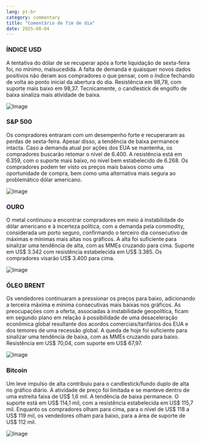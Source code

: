 ```yaml
---
lang: pt-br
category: commentary
title: "Comentário de fim de dia"
date: 2025-08-04
---
```


### ÍNDICE USD

A tentativa do dólar de se recuperar após a forte liquidação de sexta-feira foi, no mínimo, malsucedida. A falta de demanda e quaisquer novos dados positivos não deram aos compradores o que pensar, com o índice fechando de volta ao ponto inicial da abertura do dia. Resistência em 98,78, com suporte mais baixo em 98,37. Tecnicamente, o candlestick de engolfo de baixa sinaliza mais atividade de baixa.

![Image](https://markleighedu.github.io/img/Aug-2025/04-Aug-2025/usdindex.jpg)

### S&P 500

Os compradores entraram com um desempenho forte e recuperaram as perdas de sexta-feira. Apesar disso, a tendência de baixa permanece intacta. Caso a demanda atual por ações dos EUA se mantenha, os compradores buscarão retomar o nível de 6.400. A resistência está em 6.359, com o suporte mais baixo, no nível bem estabelecido de 6.268. Os compradores podem ter visto os preços mais baixos como uma oportunidade de compra, bem como uma alternativa mais segura ao problemático dólar americano.

![Image](https://markleighedu.github.io/img/Aug-2025/04-Aug-2025/sp500.jpg)

### OURO

O metal continuou a encontrar compradores em meio à instabilidade do dólar americano e à incerteza política, com a demanda pela commodity, considerada um porto seguro, confirmando o terceiro dia consecutivo de máximas e mínimas mais altas nos gráficos. A alta foi suficiente para sinalizar uma tendência de alta, com as MMEs cruzando para cima. Suporte em US$ 3.342 com resistência estabelecida em US$ 3.385. Os compradores visarão US$ 3.400 para cima.

![Image](https://markleighedu.github.io/img/Aug-2025/04-Aug-2025/gold.jpg)

### ÓLEO BRENT

Os vendedores continuaram a pressionar os preços para baixo, adicionando a terceira máxima e mínima consecutivas mais baixas nos gráficos. As preocupações com a oferta, associadas à instabilidade geopolítica, ficam em segundo plano em relação à possibilidade de uma desaceleração econômica global resultante dos acordos comerciais/tarifários dos EUA e dos temores de uma recessão global. A queda de hoje foi suficiente para sinalizar uma tendência de baixa, com as MMEs cruzando para baixo. Resistência em US$ 70,04, com suporte em US$ 67,97.

![Image](https://markleighedu.github.io/img/Aug-2025/04-Aug-2025/brentoil.jpg)

### Bitcoin

Um leve impulso de alta contribuiu para o candlestick/fundo duplo de alta no gráfico diário. A atividade de preço foi limitada e se manteve dentro de uma estreita faixa de US$ 1,6 mil. A tendência de baixa permanece. O suporte está em US$ 114,1 mil, com a resistência estabelecida em US$ 115,7 mil. Enquanto os compradores olham para cima, para o nível de US$ 118 a US$ 119 mil, os vendedores olham para baixo, para a área de suporte de US$ 112 mil.

![Image](https://markleighedu.github.io/img/Aug-2025/04-Aug-2025/bitcoin.jpg)

